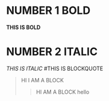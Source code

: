 #  NUMBER 1 BOLD
**THIS IS BOLD**
# NUMBER 2 ITALIC
*THIS IS ITALIC*
#THIS IS BLOCKQUOTE
> HI I AM A BLOCK
> > HI AM A BLOCK
hello
